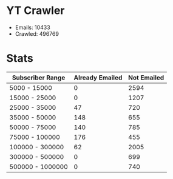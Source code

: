 # YT Crawler
- Emails: 10433
- Crawled: 496769

# Stats
| Subscriber Range  | Already Emailed | Not Emailed |
|-------|-------|-------|
| 5000 - 15000 | 0 | 2594 |
| 15000 - 25000 | 0 | 1207 |
| 25000 - 35000 | 47 | 720 |
| 35000 - 50000 | 148 | 655 |
| 50000 - 75000 | 140 | 785 |
| 75000 - 100000 | 176 | 455 |
| 100000 - 300000 | 62 | 2005 |
| 300000 - 500000 | 0 | 699 |
| 500000 - 1000000 | 0 | 740 |

